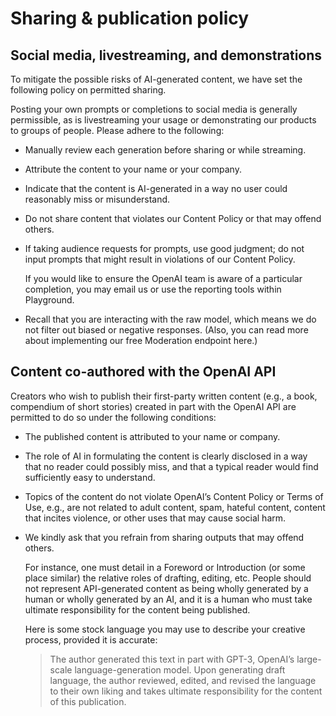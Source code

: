 # Sharing & publication policy

## Social media, livestreaming, and demonstrations

To mitigate the possible risks of AI-generated content, we have set the following policy on permitted sharing.

  Posting your own prompts or completions to social media is generally permissible, as is livestreaming your usage or demonstrating our products to groups of people. Please adhere to the following:

  * Manually review each generation before sharing or while streaming.
* Attribute the content to your name or your company.
* Indicate that the content is AI-generated in a way no user could reasonably miss or misunderstand.
* Do not share content that violates our Content Policy or that may offend others.
* If taking audience requests for prompts, use good judgment; do not input prompts that might result in violations of our Content Policy.

  If you would like to ensure the OpenAI team is aware of a particular completion, you may email us or use the reporting tools within Playground.

* Recall that you are interacting with the raw model, which means we do not filter out biased or negative responses. (Also, you can read more about implementing our free Moderation endpoint here.)

## Content co-authored with the OpenAI API

Creators who wish to publish their first-party written content (e.g., a book, compendium of short stories) created in part with the OpenAI API are permitted to do so under the following conditions:

  * The published content is attributed to your name or company.
* The role of AI in formulating the content is clearly disclosed in a way that no reader could possibly miss, and that a typical reader would find sufficiently easy to understand.
* Topics of the content do not violate OpenAI’s Content Policy or Terms of Use, e.g., are not related to adult content, spam, hateful content, content that incites violence, or other uses that may cause social harm.
* We kindly ask that you refrain from sharing outputs that may offend others.

  For instance, one must detail in a Foreword or Introduction (or some place similar) the relative roles of drafting, editing, etc. People should not represent API-generated content as being wholly generated by a human or wholly generated by an AI, and it is a human who must take ultimate responsibility for the content being published.

  Here is some stock language you may use to describe your creative process, provided it is accurate:

  > The author generated this text in part with GPT-3, OpenAI’s large-scale language-generation model. Upon generating draft language, the author reviewed, edited, and revised the language to their own liking and takes ultimate responsibility for the content of this publication.
